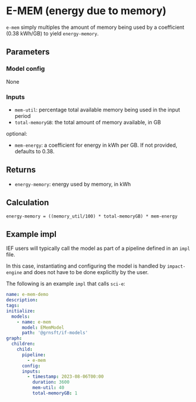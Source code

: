 # E-MEM (energy due to memory)

`e-mem` simply multiples the amount of memory being used by a coefficient
(0.38 kWh/GB) to yield `energy-memory`.

## Parameters

### Model config

None

### Inputs

- `mem-util`: percentage total available memory being used in the input period
- `total-memoryGB`: the total amount of memory available, in GB

optional:

- `mem-energy`: a coefficient for energy in kWh per GB. If not provided,
  defaults to 0.38.

## Returns

- `energy-memory`: energy used by memory, in kWh

## Calculation

```psuedocode
energy-memory = ((memory_util/100) * total-memoryGB) * mem-energy
```

## Example impl

IEF users will typically call the model as part of a pipeline defined in
an `impl` file.

In this case, instantiating and configuring the model is
handled by `impact-engine` and does not have to be done explicitly by
the user.

The following is an example `impl` that calls `sci-e`:
```yaml
name: e-mem-demo
description:
tags:
initialize:
  models:
    - name: e-mem
      model: EMemModel
      path: '@grnsft/if-models'
graph:
  children:
    child:
      pipeline:
        - e-mem
      config:
      inputs:
        - timestamp: 2023-08-06T00:00
          duration: 3600
          mem-util: 40
          total-memoryGB: 1
```

